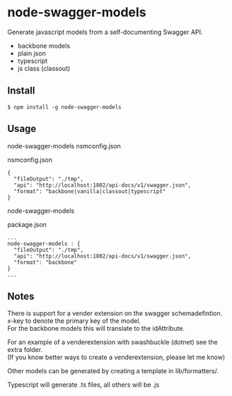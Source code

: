 # node-swagger-models

Generate javascript models from a self-documenting Swagger API.

- backbone models
- plain json
- typescript
- js class (classout)

## Install

    $ npm install -g node-swagger-models

## Usage

node-swagger-models nsmconfig.json

nsmconfig.json
```
{
  "fileOutput": "./tmp",
  "api": "http://localhost:1802/api-docs/v1/swagger.json",
  "format": "backbone|vanilla|classout|typescript"
}
```

node-swagger-models

package.json
```
...
node-swagger-models : {
  "fileOutput": "./tmp",
  "api": "http://localhost:1802/api-docs/v1/swagger.json",
  "format": "backbone"
}
...
```

## Notes

There is support for a vender extension on the swagger schemadefintion.  
x-key to denote the primary key of the model.  
For the backbone models this will translate to the idAttribute.

For an example of a venderextension with swashbuckle (dotnet) see the extra folder.  
(If you know better ways to create a venderextension, please let me know)

Other models can be generated by creating a template in lib/formatters/.

Typescript will generate .ts files, all others will be .js